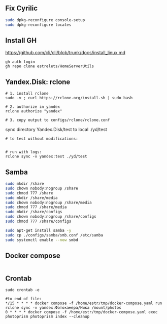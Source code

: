 ## Fix Cyrilic

```sh
sudo dpkg-reconfigure console-setup
sudo dpkg-reconfigure locales
```

## Install GH

https://github.com/cli/cli/blob/trunk/docs/install_linux.md

```shell
gh auth login
gh repo clone estrelets/HomeServerUtils
```

## Yandex.Disk: rclone

```
# 1. install rclone
sudo -v ; curl https://rclone.org/install.sh | sudo bash

# 2. authorize in yandex
rclone authorize "yandex"

# 3. copy output to configs/rclone/rclone.conf
```

sync directory Yandex.Disk/test to local ./yd/test

```
# to test without modifications:


# run with logs:
rclone sync -v yandex:test ./yd/test
```


## Samba

```bash
sudo mkdir /share
sudo chown nobody:nogroup /share                                           
sudo chmod 777 /share
sudo mkdir /share/media
sudo chown nobody:nogroup /share/media                                           
sudo chmod 777 /share/media
sudo mkdir /share/configs
sudo chown nobody:nogroup /share/configs                                           
sudo chmod 777 /share/configs

sudo apt-get install samba -y
sudo cp ./configs/samba/smb.conf /etc/samba
sudo systemctl enable --now smbd
```


## Docker compose

```bash


```


## Crontab

```
sudo crontab -e

#to end of file:
*/15 * * * * docker compose -f /home/estr/tmp/docker-compose.yaml run rclone sync -v yandex:Фотокамера/Ника /mount/photos
0 * * * * docker compose -f /home/estr/tmp/docker-compose.yaml exec photoprism photoprism index --cleanup
```